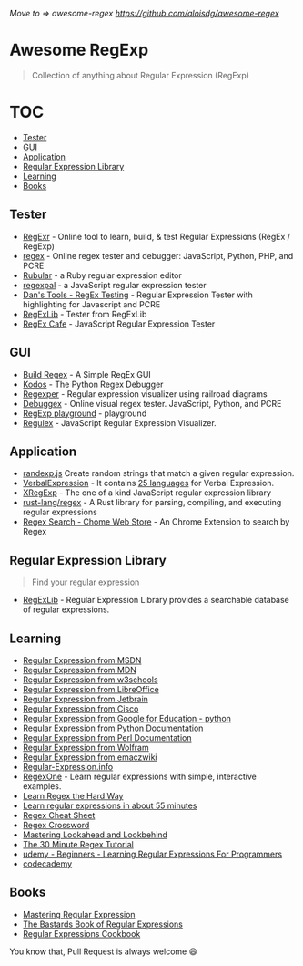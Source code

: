 _Move to => awesome-regex https://github.com/aloisdg/awesome-regex_

# Awesome RegExp
> Collection of anything about Regular Expression (RegExp) 

# TOC
- [Tester](#tester)
- [GUI](#gui)
- [Application](#application)
- [Regular Expression Library](#regular-expression-library)
- [Learning](#learning)
- [Books](#books)

## Tester
- [RegExr](http://regexr.com/) - Online tool to learn, build, & test Regular Expressions (RegEx / RegExp)
- [regex](https://regex101.com) - Online regex tester and debugger: JavaScript, Python, PHP, and PCRE
- [Rubular](http://rubular.com) - a Ruby regular expression editor
- [regexpal](http://regexpal.com) - a JavaScript regular expression tester
- [Dan's Tools - RegEx Testing](www.regextester.com) - Regular Expression Tester with highlighting for Javascript and PCRE
- [RegExLib](http://regexlib.com/RETester.aspx) - Tester from RegExLib
- [RegEx Cafe](http://kkosuge.github.io/regex-cafe/) - JavaScript Regular Expression Tester

## GUI
- [Build Regex](http://buildregex.com) - A Simple RegEx GUI
- [Kodos](http://kodos.sourceforge.net/about.html) - The Python Regex Debugger
- [Regexper](http://regexper.com/) - Regular expression visualizer using railroad diagrams
- [Debuggex](https://www.debuggex.com) - Online visual regex tester. JavaScript, Python, and PCRE
- [RegExp playground](https://leaverou.github.io/regexplained/) - playground
- [Regulex](https://jex.im/regulex/) - JavaScript Regular Expression Visualizer.

## Application
- [randexp.js](https://github.com/fent/randexp.js) Create random strings that match a given regular expression.
- [VerbalExpression](https://github.com/VerbalExpressions) - It contains [25 languages](http://verbalexpressions.github.io) for Verbal Expression.
- [XRegExp](http://xregexp.com) - The one of a kind JavaScript regular expression library
- [rust-lang/regex](https://github.com/rust-lang/regex) - A Rust library for parsing, compiling, and executing regular expressions
- [Regex Search - Chome Web Store](https://chrome.google.com/webstore/detail/regex-search/bcdabfmndggphffkchfdcekcokmbnkjl?hl=en) - An Chrome Extension to search by Regex

## Regular Expression Library
> Find your regular expression

- [RegExLib](http://www.regxlib.com/?AspxAutoDetectCookieSupport=1) - Regular Expression Library provides a searchable database of regular expressions.

## Learning
- [Regular Expression from MSDN](https://msdn.microsoft.com/en-us/library/az24scfc(v=vs.110).aspx)
- [Regular Expression from MDN](https://developer.mozilla.org/en/docs/Web/JavaScript/Guide/Regular_Expressions)
- [Regular Expression from w3schools](http://www.w3schools.com/jsref/jsref_obj_regexp.asp)
- [Regular Expression from LibreOffice](https://help.libreoffice.org/Common/List_of_Regular_Expressions)
- [Regular Expression from Jetbrain](https://www.jetbrains.com/ruby/help/regular-expression-syntax-reference.html)
- [Regular Expression from Cisco](http://www.cisco.com/c/en/us/td/docs/ios/12_2/termserv/configuration/guide/ftersv_c/tcfaapre.html)
- [Regular Expression from Google for Education - python](https://developers.google.com/edu/python/regular-expressions)
- [Regular Expression from Python Documentation](https://docs.python.org/3/howto/regex.html)
- [Regular Expression from Perl Documentation](http://perldoc.perl.org/perlre.html)
- [Regular Expression from Wolfram](https://reference.wolfram.com/language/ref/RegularExpression.html)
- [Regular Expression from emaczwiki](http://www.emacswiki.org/emacs/RegularExpression)
- [Regular-Expression.info](http://www.regular-expressions.info)
- [RegexOne](http://regexone.com) - Learn regular expressions with simple, interactive examples.
- [Learn Regex the Hard Way](http://regex.learncodethehardway.org/book/)
- [Learn regular expressions in about 55 minutes](http://qntm.org/files/re/re.html)
- [Regex Cheat Sheet](http://www.rexegg.com/regex-quickstart.html)
- [Regex Cross­word](http://regexcrossword.com)
- [Mastering Lookahead and Lookbehind](http://www.rexegg.com/regex-lookarounds.html)
- [The 30 Minute Regex Tutorial](http://www.codeproject.com/Articles/9099/The-Minute-Regex-Tutorial)
- [udemy - Beginners - Learning Regular Expressions For Programmers](https://www.udemy.com/learning-regular-expressions/)
- [codecademy](http://www.codecademy.com/courses/javascript-intermediate-en-NJ7Lr/0/1)

## Books
- [Mastering Regular Expression](http://www.amazon.com/Mastering-Regular-Expressions-Jeffrey-Friedl/dp/0596528124)
- [The Bastards Book of Regular Expressions](https://leanpub.com/bastards-regexes)
- [Regular Expressions Cookbook](http://shop.oreilly.com/product/0636920023630.do)

You know that, Pull Request is always welcome :smile: 
